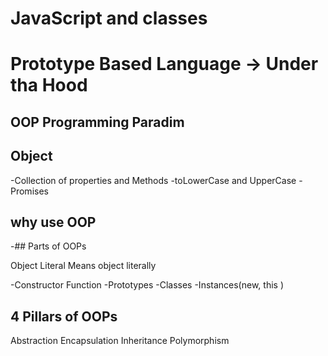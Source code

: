 # JavaScript and classes

# Prototype Based Language  -> Under tha Hood

<!-- its classes are primarily syntactic sugar over  -->


## OOP Programming Paradim

## Object
-Collection of properties and Methods
-toLowerCase and UpperCase
-Promises

## why use OOP
-## Parts of OOPs

Object Literal  Means object literally

-Constructor  Function
-Prototypes
-Classes
-Instances(new, this )


## 4 Pillars of OOPs
Abstraction 
Encapsulation
Inheritance
Polymorphism

